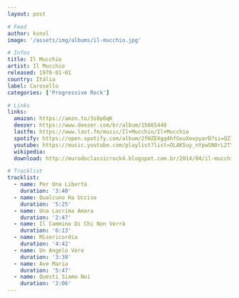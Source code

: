 ```yaml
---
layout: post

# Feed
author: kvnol
image: '/assets/img/albums/il-mucchio.jpg'

# Infos
title: Il Mucchio
artist: Il Mucchio
released: 1970-01-01
country: Itália
label: Carosello
categories: ['Progressive Rock']

# Links
links:
  amazon: https://amzn.to/3s8p0qK
  deezer: https://www.deezer.com/br/album/15665448
  lastfm: https://www.last.fm/music/Il+Mucchio/Il+Mucchio
  spotify: https://open.spotify.com/album/2fHZEXgq4hfGxuXoxpyarD?si=QZ1a2t_zRRGot1liQMO4Cw
  youtube: https://music.youtube.com/playlist?list=OLAK5uy_nYpwSN0rL2TtAqcdTqMS_KWz76HYln7so
  wikipedia:
  download: http://murodoclassicrock4.blogspot.com.br/2014/04/il-mucchio-1970.html

# Tracklist
tracklist:
  - name: Per Una Libertà
    duration: '3:40'
  - name: Qualcuno Ha Ucciso
    duration: '5:25'
  - name: Una Lacrima Amara
    duration: '2:47'
  - name: Il Cammino Di Chi Non Verrà
    duration: '6:13'
  - name: Misericordia
    duration: '4:42'
  - name: Un Angelo Vero
    duration: '3:38'
  - name: Ave Maria
    duration: '5:47'
  - name: Questi Siamo Noi
    duration: '2:06'
---
```

